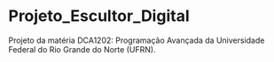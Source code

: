 # Projeto_Escultor_Digital
Projeto da matéria DCA1202: Programação Avançada da Universidade Federal do Rio Grande do Norte (UFRN).
